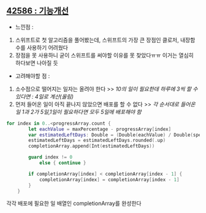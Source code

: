 ## [42586 : 기능개선](https://programmers.co.kr/learn/courses/30/lessons/42586?language=swift#)

- 느낀점 :

1. 스위프트로 첫 알고리즘을 풀어봤는데, 스위프트의 가장 큰 장점인 클로저, 내장함수를 사용하기 어려웠다
2. 장점을 못 사용하니 굳이 스위프트를 써야할 이유를 못 찾았다ㅠㅠ 이거는 열심히 하다보면 나아질 듯

- 고려해야할 점 :

1. 소수점으로 떨어지는 일자는 올려야 한다 >>
   _10의 일이 필요한데 하루에 3씩 할 수 있다면 : 4일로 계산(올림)_
2. 먼저 들어온 일이 아직 끝나지 않았으면 배포를 할 수 없다 >>
   _각 순서대로 들어온 일 1과 2가 5일,1일이 필요하다면 모두 5일에 배포해야 함_

```swift
for index in 0..<progressArray.count {
        let eachValue = maxPercentage - progressArray[index]
        var estimatedLeftDays: Double = (Double(eachValue) / Double(speedsArray[index]))
        estimatedLeftDays = estimatedLeftDays.rounded(.up)
        completionArray.append(Int(estimatedLeftDays))

        guard index != 0
            else { continue }

        if completionArray[index] < completionArray[index - 1] {
            completionArray[index] = completionArray[index - 1]
        }
    }
```

각각 배포에 필요한 일 배열인 completionArray를 완성한다
